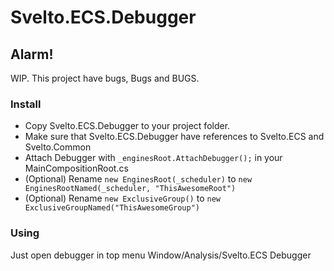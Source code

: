 # Svelto.ECS.Debugger
## Alarm!
WIP. This project have bugs, Bugs and BUGS.
### Install

- Copy Svelto.ECS.Debugger to your project folder.
- Make sure that Svelto.ECS.Debugger have references to Svelto.ECS and Svelto.Common
- Attach Debugger with `_enginesRoot.AttachDebugger();` in your MainCompositionRoot.cs
- (Optional) Rename `new EnginesRoot(_scheduler)` to `new EnginesRootNamed(_scheduler, "ThisAwesomeRoot")`
- (Optional) Rename `new ExclusiveGroup()` to `new ExclusiveGroupNamed("ThisAwesomeGroup")`

### Using
Just open debugger in top menu Window/Analysis/Svelto.ECS Debugger
